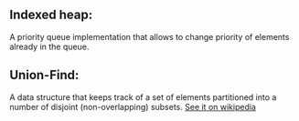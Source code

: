 Indexed heap:
-------------
A priority queue implementation that allows to change priority of elements already in the queue.

Union-Find:
-----------
A data structure that keeps track of a set of elements partitioned into a number of disjoint (non-overlapping) subsets.
[See it on wikipedia](https://en.wikipedia.org/wiki/Disjoint-set_data_structure)

